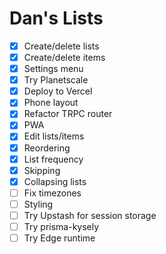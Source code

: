 # Dan's Lists

- [x] Create/delete lists
- [x] Create/delete items
- [x] Settings menu
- [x] Try Planetscale
- [x] Deploy to Vercel
- [x] Phone layout
- [x] Refactor TRPC router
- [x] PWA
- [x] Edit lists/items
- [x] Reordering
- [x] List frequency
- [x] Skipping
- [x] Collapsing lists
- [ ] Fix timezones
- [ ] Styling
- [ ] Try Upstash for session storage
- [ ] Try prisma-kysely
- [ ] Try Edge runtime
